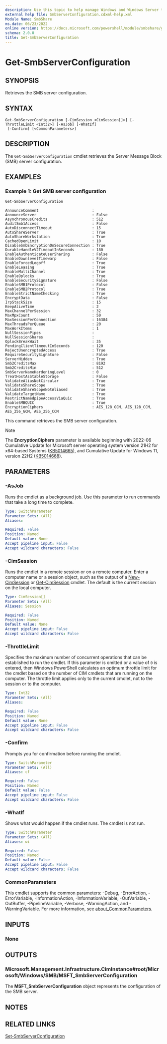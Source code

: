 ```yaml
---
description: Use this topic to help manage Windows and Windows Server technologies with Windows PowerShell.
external help file: SmbServerConfiguration.cdxml-help.xml
Module Name: SmbShare
ms.date: 06/23/2022
online version: https://docs.microsoft.com/powershell/module/smbshare/get-smbserverconfiguration?view=windowsserver2022-ps&wt.mc_id=ps-gethelp
schema: 2.0.0
title: Get-SmbServerConfiguration
---
```


# Get-SmbServerConfiguration

## SYNOPSIS
Retrieves the SMB server configuration.

## SYNTAX

```
Get-SmbServerConfiguration [-CimSession <CimSession[]>] [-ThrottleLimit <Int32>] [-AsJob] [-WhatIf]
 [-Confirm] [<CommonParameters>]
```

## DESCRIPTION

The `Get-SmbServerConfiguration` cmdlet retrieves the Server Message Block (SMB) server configuration.

## EXAMPLES

### Example 1: Get SMB server configuration

```powershell
Get-SmbServerConfiguration
```

```Output
AnnounceComment                        :
AnnounceServer                         : False
AsynchronousCredits                    : 512
AuditSmb1Access                        : False
AutoDisconnectTimeout                  : 15
AutoShareServer                        : True
AutoShareWorkstation                   : True
CachedOpenLimit                        : 10
DisableSmbEncryptionOnSecureConnection : True
DurableHandleV2TimeoutInSeconds        : 180
EnableAuthenticateUserSharing          : False
EnableDownlevelTimewarp                : False
EnableForcedLogoff                     : True
EnableLeasing                          : True
EnableMultiChannel                     : True
EnableOplocks                          : True
EnableSecuritySignature                : False
EnableSMB1Protocol                     : False
EnableSMB2Protocol                     : True
EnableStrictNameChecking               : True
EncryptData                            : False
IrpStackSize                           : 15
KeepAliveTime                          : 2
MaxChannelPerSession                   : 32
MaxMpxCount                            : 50
MaxSessionPerConnection                : 16384
MaxThreadsPerQueue                     : 20
MaxWorkItems                           : 1
NullSessionPipes                       :
NullSessionShares                      :
OplockBreakWait                        : 35
PendingClientTimeoutInSeconds          : 120
RejectUnencryptedAccess                : True
RequireSecuritySignature               : False
ServerHidden                           : True
Smb2CreditsMax                         : 8192
Smb2CreditsMin                         : 512
SmbServerNameHardeningLevel            : 0
TreatHostAsStableStorage               : False
ValidateAliasNotCircular               : True
ValidateShareScope                     : True
ValidateShareScopeNotAliased           : True
ValidateTargetName                     : True
RestrictNamedpipeAccessViaQuic         : True
EnableSMBQUIC                          : True
EncryptionCiphers                      : AES_128_GCM, AES_128_CCM, AES_256_GCM, AES_256_CCM
```

This command retrieves the SMB server configuration.

> [!NOTE]
> The **EncryptionCiphers** parameter is available beginning with 2022-06 Cumulative Update for
> Microsoft server operating system version 21H2 for x64-based Systems
> ([KB5014665](https://support.microsoft.com/help/5014665)), and Cumulative Update for Windows 11,
> version 22H2 ([KB5014668](https://support.microsoft.com/help/5014668)).

## PARAMETERS

### -AsJob

Runs the cmdlet as a background job. Use this parameter to run commands that take a long time to
complete.

```yaml
Type: SwitchParameter
Parameter Sets: (All)
Aliases:

Required: False
Position: Named
Default value: None
Accept pipeline input: False
Accept wildcard characters: False
```

### -CimSession

Runs the cmdlet in a remote session or on a remote computer. Enter a computer name or a session
object, such as the output of a [New-CimSession](https://go.microsoft.com/fwlink/p/?LinkId=227967)
or [Get-CimSession](https://go.microsoft.com/fwlink/p/?LinkId=227966) cmdlet. The default is the
current session on the local computer.

```yaml
Type: CimSession[]
Parameter Sets: (All)
Aliases: Session

Required: False
Position: Named
Default value: None
Accept pipeline input: False
Accept wildcard characters: False
```

### -ThrottleLimit

Specifies the maximum number of concurrent operations that can be established to run the cmdlet. If
this parameter is omitted or a value of `0` is entered, then Windows PowerShell calculates an
optimum throttle limit for the cmdlet based on the number of CIM cmdlets that are running on the
computer. The throttle limit applies only to the current cmdlet, not to the session or to the
computer.

```yaml
Type: Int32
Parameter Sets: (All)
Aliases:

Required: False
Position: Named
Default value: None
Accept pipeline input: False
Accept wildcard characters: False
```

### -Confirm

Prompts you for confirmation before running the cmdlet.

```yaml
Type: SwitchParameter
Parameter Sets: (All)
Aliases: cf

Required: False
Position: Named
Default value: False
Accept pipeline input: False
Accept wildcard characters: False
```

### -WhatIf

Shows what would happen if the cmdlet runs.
The cmdlet is not run.

```yaml
Type: SwitchParameter
Parameter Sets: (All)
Aliases: wi

Required: False
Position: Named
Default value: False
Accept pipeline input: False
Accept wildcard characters: False
```

### CommonParameters

This cmdlet supports the common parameters: -Debug, -ErrorAction, -ErrorVariable,
-InformationAction, -InformationVariable, -OutVariable, -OutBuffer, -PipelineVariable, -Verbose,
-WarningAction, and -WarningVariable. For more information, see
[about_CommonParameters](https://go.microsoft.com/fwlink/?LinkID=113216).

## INPUTS

### None

## OUTPUTS

### Microsoft.Management.Infrastructure.CimInstance#root/Microsoft/Windows/SMB/MSFT_SmbServerConfiguration

The **MSFT_SmbServerConfiguration** object represents the configuration of the SMB server.

## NOTES

## RELATED LINKS

[Set-SmbServerConfiguration](./Set-SmbServerConfiguration.md)

